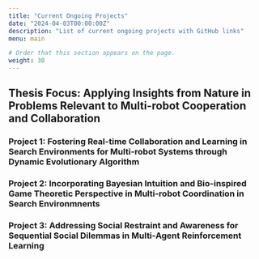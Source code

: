 ```yaml
---
title: "Current Ongoing Projects"
date: "2024-04-03T00:00:00Z"
description: "List of current ongoing projects with GitHub links"
menu: main

# Order that this section appears on the page.
weight: 30
---
```


## Thesis Focus: Applying Insights from Nature in Problems Relevant to Multi-robot Cooperation and Collaboration

### Project 1: Fostering Real-time Collaboration and Learning in Search Environments for Multi-robot Systems through Dynamic Evolutionary Algorithm 

### Project 2: Incorporating Bayesian Intuition and Bio-inspired Game Theoretic Perspective in Multi-robot Coordination in Search Environmnents 


### Project 3: Addressing Social Restraint and Awareness for Sequential Social Dilemmas in Multi-Agent Reinforcement Learning


<!-- Add more projects as needed -->

